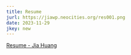 ```yaml
---
title: Resume
jurl: https://jiawp.neocities.org/res001.png
date: 2023-11-29
jkey: new
---
```

[Resume - Jia Huang](https://jiawp.neocities.org/jia-res/jia-res-0120.png)